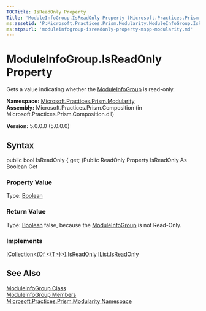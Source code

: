 ```yaml
---
TOCTitle: IsReadOnly Property
Title: 'ModuleInfoGroup.IsReadOnly Property (Microsoft.Practices.Prism.Modularity)'
ms:assetid: 'P:Microsoft.Practices.Prism.Modularity.ModuleInfoGroup.IsReadOnly'
ms:mtpsurl: 'moduleinfogroup-isreadonly-property-mspp-modularity.md'
---
```


# ModuleInfoGroup.IsReadOnly Property

Gets a value indicating whether the [ModuleInfoGroup](https://msdn.microsoft.com/library/microsoft.practices.prism.modularity.moduleinfogroup) is read-only.

**Namespace:** [Microsoft.Practices.Prism.Modularity](https://msdn.microsoft.com/library/microsoft.practices.prism.modularity)
**Assembly:** Microsoft.Practices.Prism.Composition (in Microsoft.Practices.Prism.Composition.dll)

**Version:** 5.0.0.0 (5.0.0.0)

## Syntax
public bool IsReadOnly { get; }Public ReadOnly Property IsReadOnly As Boolean Get
### Property Value

Type: [Boolean](http://msdn.microsoft.com/en-us/library/a28wyd50)
### Return Value

Type: [Boolean](http://msdn.microsoft.com/en-us/library/a28wyd50)
false, because the [ModuleInfoGroup](https://msdn.microsoft.com/library/microsoft.practices.prism.modularity.moduleinfogroup) is not Read-Only.
### Implements

[ICollection&lt;(Of &lt;(T&gt;)&gt;).IsReadOnly](http://msdn.microsoft.com/en-us/library/0cfatk9t)
[IList.IsReadOnly](http://msdn.microsoft.com/en-us/library/h3a2x6hz)

## See Also
[ModuleInfoGroup Class](https://msdn.microsoft.com/library/microsoft.practices.prism.modularity.moduleinfogroup)<br/>
[ModuleInfoGroup Members](https://msdn.microsoft.com/allmembers.t:microsoft.practices.prism.modularity.moduleinfogroup)<br/>
[Microsoft.Practices.Prism.Modularity Namespace](https://msdn.microsoft.com/library/microsoft.practices.prism.modularity)<br/>